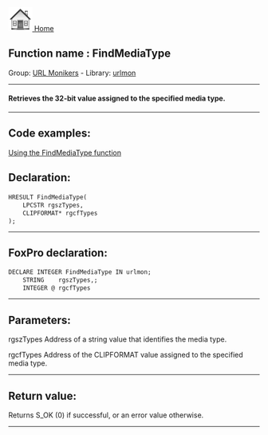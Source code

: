 [<img src="../../images/home.png"> Home ](https://github.com/VFPX/Win32API)  

## Function name : FindMediaType
Group: [URL Monikers](../../functions_group.md#URL_Monikers)  -  Library: [urlmon](../../Libraries.md#urlmon)  
***  


#### Retrieves the 32-bit value assigned to the specified media type.
***  


## Code examples:
[Using the FindMediaType function](../../samples/sample_297.md)  

## Declaration:
```foxpro  
HRESULT FindMediaType(
	LPCSTR rgszTypes,
	CLIPFORMAT* rgcfTypes
);  
```  
***  


## FoxPro declaration:
```foxpro  
DECLARE INTEGER FindMediaType IN urlmon;
	STRING    rgszTypes,;
	INTEGER @ rgcfTypes  
```  
***  


## Parameters:
rgszTypes
Address of a string value that identifies the media type. 

rgcfTypes
Address of the CLIPFORMAT value assigned to the specified media type.   
***  


## Return value:
Returns S_OK (0) if successful, or an error value otherwise.
  
***  

